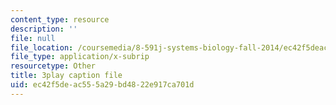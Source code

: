 ```yaml
---
content_type: resource
description: ''
file: null
file_location: /coursemedia/8-591j-systems-biology-fall-2014/ec42f5deac555a29bd4822e917ca701d_9yGxpWVWYDY.vtt
file_type: application/x-subrip
resourcetype: Other
title: 3play caption file
uid: ec42f5de-ac55-5a29-bd48-22e917ca701d
---
```

